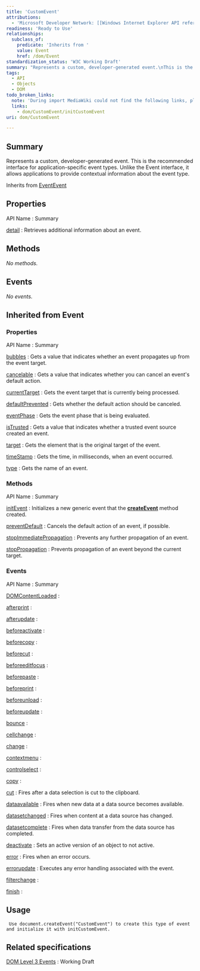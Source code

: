 ```yaml
---
title: 'CustomEvent'
attributions:
  - 'Microsoft Developer Network: [[Windows Internet Explorer API reference](http://msdn.microsoft.com/en-us/library/ie/hh828809%28v=vs.85%29.aspx) Article]'
readiness: 'Ready to Use'
relationships:
  subclass_of:
    predicate: 'Inherits from '
    value: Event
    href: /dom/Event
standardization_status: 'W3C Working Draft'
summary: "Represents a custom, developer-generated event.\nThis is the recommended interface for application-specific event types. Unlike the Event interface, it allows applications to provide contextual information about the event type.\n"
tags:
  - API
  - Objects
  - DOM
todo_broken_links:
  note: 'During import MediaWiki could not find the following links, please fix and adjust this list.'
  links:
    - dom/CustomEvent/initCustomEvent
uri: dom/CustomEvent

---
```

## Summary

Represents a custom, developer-generated event. This is the recommended interface for application-specific event types. Unlike the Event interface, it allows applications to provide contextual information about the event type.

Inherits from [Event](/dom/Event)[Event](/dom/Event)

## Properties

API Name
:   Summary

[detail](/dom/CustomEvent/detail)
:   Retrieves additional information about an event.

## Methods

*No methods.*

## Events

*No events.*

## Inherited from Event

### Properties

API Name
:   Summary

[bubbles](/dom/Event/bubbles)
:   Gets a value that indicates whether an event propagates up from the event target.

[cancelable](/dom/Event/cancelable)
:   Gets a value that indicates whether you can cancel an event's default action.

[currentTarget](/dom/Event/currentTarget)
:   Gets the event target that is currently being processed.

[defaultPrevented](/dom/Event/defaultPrevented)
:   Gets whether the default action should be canceled.

[eventPhase](/dom/Event/eventPhase)
:   Gets the event phase that is being evaluated.

[isTrusted](/dom/Event/isTrusted)
:   Gets a value that indicates whether a trusted event source created an event.

[target](/dom/Event/target)
:   Gets the element that is the original target of the event.

[timeStamp](/dom/Event/timeStamp)
:   Gets the time, in milliseconds, when an event occurred.

[type](/dom/Event/type)
:   Gets the name of an event.

### Methods

API Name
:   Summary

[initEvent](/dom/Event/initEvent)
:   Initializes a new generic event that the [**createEvent**](/dom/Document/createEvent) method created.

[preventDefault](/dom/Event/preventDefault)
:   Cancels the default action of an event, if possible.

[stopImmediatePropagation](/dom/Event/stopImmediatePropagation)
:   Prevents any further propagation of an event.

[stopPropagation](/dom/Event/stopPropagation)
:   Prevents propagation of an event beyond the current target.

### Events

API Name
:   Summary

[DOMContentLoaded](/dom/Event/DOMContentLoaded)
:

[afterprint](/dom/Event/afterprint)
:

[afterupdate](/dom/Event/afterupdate)
:

[beforeactivate](/dom/Event/beforeactivate)
:

[beforecopy](/dom/Event/beforecopy)
:

[beforecut](/dom/Event/beforecut)
:

[beforeeditfocus](/dom/Event/beforeeditfocus)
:

[beforepaste](/dom/Event/beforepaste)
:

[beforeprint](/dom/Event/beforeprint)
:

[beforeunload](/dom/Event/beforeunload)
:

[beforeupdate](/dom/Event/beforeupdate)
:

[bounce](/dom/Event/bounce)
:

[cellchange](/dom/Event/cellchange)
:

[change](/dom/Event/change)
:

[contextmenu](/dom/Event/contextmenu)
:

[controlselect](/dom/Event/controlselect)
:

[copy](/dom/Event/copy)
:

[cut](/dom/Event/cut)
:   Fires after a data selection is cut to the clipboard.

[dataavailable](/dom/Event/dataavailable)
:   Fires when new data at a data source becomes available.

[datasetchanged](/dom/Event/datasetchanged)
:   Fires when content at a data source has changed.

[datasetcomplete](/dom/Event/datasetcomplete)
:   Fires when data transfer from the data source has completed.

[deactivate](/dom/Event/deactivate)
:   Sets an active version of an object to not active.

[error](/dom/Event/error)
:   Fires when an error occurs.

[errorupdate](/dom/Event/errorupdate)
:   Executes any error handling associated with the event.

[filterchange](/dom/Event/filterchange)
:

[finish](/dom/Event/finish)
:

## Usage

     Use document.createEvent("CustomEvent") to create this type of event and initialize it with initCustomEvent.

## Related specifications

[DOM Level 3 Events](http://www.w3.org/TR/DOM-Level-3-Events/)
:   Working Draft

